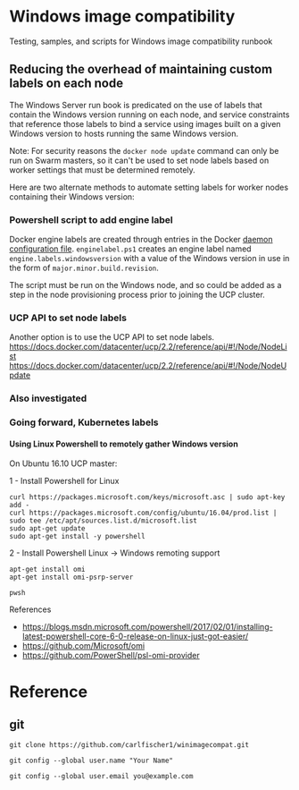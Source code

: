 # Windows image compatibility
Testing, samples, and scripts for Windows image compatibility runbook

## Reducing the overhead of maintaining custom labels on each node
The Windows Server run book is predicated on the use of labels that contain the Windows version running on each node, and service constraints that reference those labels to bind a service using images built on a given Windows version to hosts running the same Windows version.

Note: For security reasons the ```docker node update``` command can only be run on Swarm masters, so it can't be used to set node labels based on worker settings that must be determined remotely.

Here are two alternate methods to automate setting labels for worker nodes containing their Windows version:

### Powershell script to add engine label
Docker engine labels are created through entries in the Docker [daemon configuration file](https://docs.docker.com/engine/reference/commandline/dockerd/#daemon-configuration-file). ```enginelabel.ps1``` creates an engine label named ```engine.labels.windowsversion``` with a value of the Windows version in use in the form of ```major.minor.build.revision```.

The script must be run on the Windows node, and so could be added as a step in the node provisioning process prior to joining the UCP cluster.

### UCP API to set node labels
Another option is to use the UCP API to set node labels. 
https://docs.docker.com/datacenter/ucp/2.2/reference/api/#!/Node/NodeList
https://docs.docker.com/datacenter/ucp/2.2/reference/api/#!/Node/NodeUpdate


### Also investigated

### Going forward, Kubernetes labels

#### Using Linux Powershell to remotely gather Windows version 
On Ubuntu 16.10 UCP master:

1 - Install Powershell for Linux
```
curl https://packages.microsoft.com/keys/microsoft.asc | sudo apt-key add -
curl https://packages.microsoft.com/config/ubuntu/16.04/prod.list | sudo tee /etc/apt/sources.list.d/microsoft.list
sudo apt-get update
sudo apt-get install -y powershell
```

2 - Install Powershell Linux -> Windows remoting support
```
apt-get install omi
apt-get install omi-psrp-server
```

```
pwsh
```

References
* https://blogs.msdn.microsoft.com/powershell/2017/02/01/installing-latest-powershell-core-6-0-release-on-linux-just-got-easier/
* https://github.com/Microsoft/omi
* https://github.com/PowerShell/psl-omi-provider

# Reference
## git
```
git clone https://github.com/carlfischer1/winimagecompat.git
```
```
git config --global user.name "Your Name"
```
```
git config --global user.email you@example.com
```
